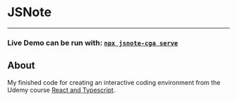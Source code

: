 # JSNote
-----------------
### Live Demo can be run with: [`npx jsnote-cga serve`](https://www.npmjs.com/package/jsnote-cga)

## About
My finished code for creating an interactive coding environment from the Udemy course [React and Typescript](https://www.udemy.com/course/react-and-typescript-build-a-portfolio-project/).